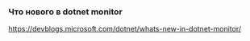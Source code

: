 ﻿### Что нового в dotnet monitor

https://devblogs.microsoft.com/dotnet/whats-new-in-dotnet-monitor/
